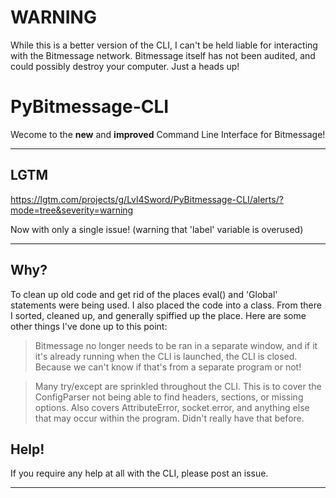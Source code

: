 WARNING
===================

While this is a better version of the CLI, I can't be held liable for interacting with the Bitmessage network.
Bitmessage itself has not been audited, and could possibly destroy your computer. Just a heads up!

PyBitmessage-CLI
===================

Wecome to the **new** and **improved** Command Line Interface for Bitmessage!

---------

LGTM
-------------
https://lgtm.com/projects/g/Lvl4Sword/PyBitmessage-CLI/alerts/?mode=tree&severity=warning

Now with only a single issue! (warning that 'label' variable is overused)

----------

Why?
-------------
To clean up old code and get rid of the places eval() and 'Global' statements were being used. I also placed the code into a class. From there I sorted, cleaned up, and generally spiffied up the place. Here are some other things I've done up to this point:

> Bitmessage no longer needs to be ran in a separate window, and if it it's already running when the CLI is launched, the CLI is closed. Because we can't know if that's from a separate program or not!

> Many try/except are sprinkled throughout the CLI. This is to cover the ConfigParser not being able to find headers, sections, or missing options. Also covers AttributeError, socket.error, and anything else that may occur within the program. Didn't really have that before.

Help!
-------------

If you require any help at all with the CLI, please post an issue.

----------
